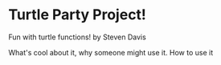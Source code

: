 # Turtle Party Project!
Fun with turtle functions!
by Steven Davis

What's cool about it, why someone might use it. How to use it
